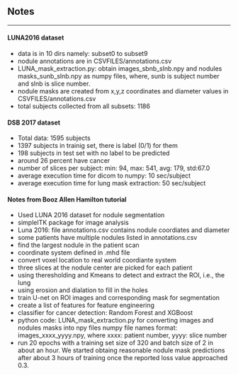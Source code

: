 ## Notes
---------

#### LUNA2016 dataset
* data is in 10 dirs namely: subset0 to subset9
* nodule annotations are in CSVFILES/annotations.csv
* LUNA_mask_extraction.py: obtain images_sbnb_slnb.npy and nodules masks_sunb_slnb.npy as numpy files,
  where, sunb is subject number and slnb is slice number.
* nodule masks are created from x,y,z coordinates and diameter values in CSVFILES/annotations.csv 
* total subjects collected from all subsets: 1186





#### DSB 2017 dataset
* Total data: 1595 subjects
* 1397 subjects in trainig set, there is label (0/1) for them
* 198 subjects in test set with no label to be predicted
* around 26 percent have cancer
* number of slices per subject: min: 94, max: 541, avg: 179, std:67.0
* average execution time for dicom to numpy: 10 sec/subject
* average execution time for lung mask extraction: 50 sec/subject





#### Notes from Booz Allen Hamilton tutorial
* Used LUNA 2016 dataset for nodule segmentation
* simpleITK package for image analysis
* Luna 2016: file annotations.csv contains nodule coordiates and diameter
* some patients have multiple nodules listed in annotations.csv
* find the largest nodule in the patient scan
* coordinate system defined in .mhd file
* convert voxel location to real world coordiante system
* three slices at the nodule center are picked for each patient
* using theresholding and Kmeans to detect and extract the ROI, i.e., the lung
* using erosion and dialation to fill in the holes
* train U-net on ROI images and corresponding mask for segmentation
* create a list of features for feature engineering
* classifier for cancer detection: Random Forest and XGBoost
* python code: LUNA_mask_extraction.py for converting images and nodules masks into npy files
  numpy file names format: images_xxxx_yyyy.npy, where xxxx: patient number, yyyy: slice number
* run 20 epochs with a training set size of 320 and batch size of 2 in about an hour. We started obtaing reasonable nodule mask predictions after about 3 hours of training once the reported loss value approached 0.3.



